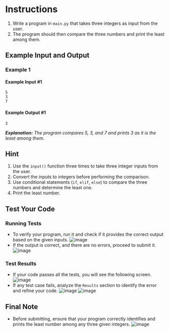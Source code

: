 # Instructions
1. Write a program in `main.py` that takes three integers as input from the user.
2. The program should then compare the three numbers and print the least among them.

## Example Input and Output

### Example 1
#### Example Input #1
```plaintext
5
3
7
```
#### Example Output #1
```plaintext
3
```
_**Explanation:** The program compares 5, 3, and 7 and prints 3 as it is the least among them._

## Hint
1. Use the `input()` function three times to take three integer inputs from the user.
2. Convert the inputs to integers before performing the comparison.
3. Use conditional statements (`if`, `elif`, `else`) to compare the three numbers and determine the least one.
4. Print the least number.

## Test Your Code
### Running Tests
- To verify your program, run it and check if it provides the correct output based on the given inputs.
   ![image](tests_tools.png)
- If the output is correct, and there are no errors, proceed to submit it.
   ![image](submit.png)

### Test Results
- If your code passes all the tests, you will see the following screen.
   ![image](pass.png)
- If any test case fails, analyze the `Results` section to identify the error and refine your code.
   ![image](fail_tests.png)
   ![image](results.png)

## Final Note
- Before submitting, ensure that your program correctly identifies and prints the least number among any three given integers.
   ![image](submit.png)
